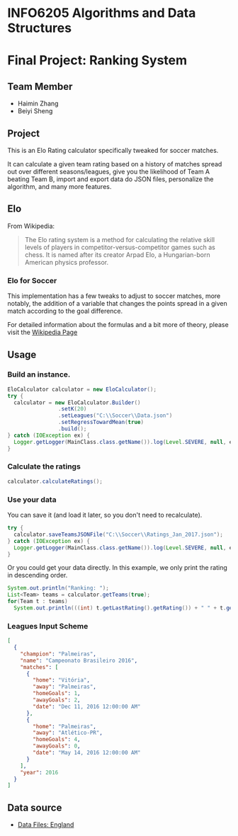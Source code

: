 # INFO6205 Algorithms and Data Structures 
# Final Project: Ranking System
## Team Member
- Haimin Zhang
- Beiyi Sheng
## Project
This is an Elo Rating calculator specifically tweaked for soccer matches. 

It can calculate a given team rating based on a history of matches spread out over different seasons/leagues, give you the likelihood of Team A beating Team B, import and export data do JSON files, personalize the algorithm, and many more features.

## Elo
From Wikipedia:

> The Elo rating system is a method for calculating the relative skill levels of players in competitor-versus-competitor games such as chess. It is named after its creator Arpad Elo, a Hungarian-born American physics professor.
### Elo for Soccer
This implementation has a few tweaks to adjust to soccer matches, more notably, the addition of a variable that changes the points spread in a given match according to the goal difference.

For detailed information about the formulas and a bit more of theory, please visit the [Wikipedia Page](https://en.wikipedia.org/wiki/World_Football_Elo_Ratings)

## Usage
### Build an instance.

```Java
EloCalculator calculator = new EloCalculator();
try {
  calculator = new EloCalculator.Builder()
                .setK(20)
                .setLeagues("C:\\Soccer\\Data.json")
                .setRegressTowardMean(true)
                .build();
} catch (IOException ex) {
  Logger.getLogger(MainClass.class.getName()).log(Level.SEVERE, null, ex);
}
```        

### Calculate the ratings

```Java
calculator.calculateRatings();
```    

### Use your data
You can save it (and load it later, so you don't need to recalculate).

```Java
try {
  calculator.saveTeamsJSONFile("C:\\Soccer\\Ratings_Jan_2017.json");
} catch (IOException ex) {
  Logger.getLogger(MainClass.class.getName()).log(Level.SEVERE, null, ex);
}
```

Or you could get your data directly. In this example, we only print the rating in descending order.

```Java
System.out.println("Ranking: ");
List<Team> teams = calculator.getTeams(true);
for(Team t : teams)
  System.out.println(((int) t.getLastRating().getRating()) + " " + t.getName());         
```

### Leagues Input Scheme
```JSON
[
  {
    "champion": "Palmeiras",
    "name": "Campeonato Brasileiro 2016",
    "matches": [
      {
        "home": "Vitória",
        "away": "Palmeiras",
        "homeGoals": 1,
        "awayGoals": 2,
        "date": "Dec 11, 2016 12:00:00 AM"
      },
      {
        "home": "Palmeiras",
        "away": "Atlético-PR",
        "homeGoals": 4,
        "awayGoals": 0,
        "date": "May 14, 2016 12:00:00 AM"
      }
    ],
    "year": 2016
  }
]
```

## Data source
- [Data Files: England](http://www.football-data.co.uk/englandm.php)
